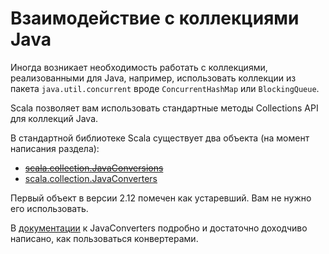 ﻿Взаимодействие с коллекциями Java
=================================

Иногда возникает необходимость работать с коллекциями, реализованными
для Java, например, использовать коллекции
из пакета `java.util.concurrent` вроде `ConcurrentHashMap` или
`BlockingQueue`.

Scala позволяет вам использовать стандартные методы Collections API
для коллекций Java.

В стандартной библиотеке Scala существует два объекта (на момент
написания раздела):

 - ~~[scala.collection.JavaConversions][conversions]~~
 - [scala.collection.JavaConverters][converters]

Первый объект в версии 2.12 помечен как устаревший. Вам не нужно его
использовать.

В [документации][converters] к JavaConverters подробно и достаточно
доходчиво написано, как пользоваться конвертерами.

[conversions]: http://www.scala-lang.org/api/current/scala/collection/JavaConversions$.html
[converters]: http://www.scala-lang.org/api/current/scala/collection/JavaConverters$.html


